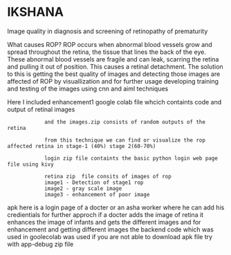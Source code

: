 # IKSHANA
Image quality  in diagnosis and screening of retinopathy of prematurity

What causes ROP? ROP occurs when abnormal blood vessels grow and spread throughout the retina, the tissue that lines the back of the eye. These abnormal blood vessels are fragile and can leak, scarring the retina and pulling it out of position. This causes a retinal detachment.
The solution to this is getting the best  quality of images and detecting those images are affected of ROP by visuallization and for further usage developing training and testing of the images using cnn and aiml techniques 


Here I included enhancement1 google colab file whcich containts code and output of retinal images

                and the images.zip consists of random outputs of the retina 
                
                from this technique we can find or visualize the rop affected retina in stage-1 (40%) stage 2(60-70%)
                
                login zip file containts the basic python login web page  file using kivy 
                
                retina zip  file consits of images of rop 
                image1 - Detection of stage1 rop
                image2 - gray scale image
                image3 - enhancement of poor image
apk here is a login page of a docter or an asha worker where he can add his credientials 
for further approch if a docter adds the image of retina it enhances the image of infants and gets the different images  and for enhancement and getting different images the backend code which was used in goolecolab was used 
if you are not able to download apk file try with app-debug zip file 

